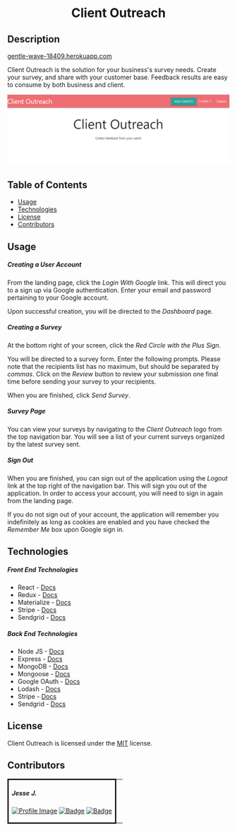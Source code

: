 <h1 align="center">Client Outreach</h1>

## Description

[gentle-wave-18409.herokuapp.com](https://gentle-wave-18409.herokuapp.com/)

Client Outreach is the solution for your business's survey needs. Create your survey, and share with your customer base. Feedback results are easy to consume by both business and client.

![Homepage Screen](./docs/homescreen.png)

## Table of Contents

- [Usage](#Usage)
- [Technologies](#Technologies)
- [License](#License)
- [Contributors](#Contributors)

## Usage

##### Creating a User Account

From the landing page, click the _Login With Google_ link. This will direct you to a sign up via Google authentication. Enter your email and password pertaining to your Google account.

Upon successful creation, you will be directed to the _Dashboard_ page.

##### Creating a Survey

At the bottom right of your screen, click the _Red Circle with the Plus Sign_.

You will be directed to a survey form. Enter the following prompts. Please note that the recipients list has no maximum, but should be separated by _commas_. Click on the _Review_ button to review your submission one final time before sending your survey to your recipients.

When you are finished, click _Send Survey_.

##### Survey Page

You can view your surveys by navigating to the _Client Outreach_ logo from the top navigation bar. You will see a list of your current surveys organized by the latest survey sent.

##### Sign Out

When you are finished, you can sign out of the application using the _Logout_ link at the top right of the navigation bar. This will sign you out of the application. In order to access your account, you will need to sign in again from the landing page.

If you do not sign out of your account, the application will remember you indefinitely as long as cookies are enabled and you have checked the _Remember Me_ box upon Google sign in.

## Technologies

##### Front End Technologies

- React - [Docs](https://reactjs.org/docs/getting-started.html)
- Redux - [Docs](https://redux.js.org/introduction/getting-started)
- Materialize - [Docs](https://materializecss.com/getting-started.html)
- Stripe - [Docs](https://stripe.com/docs/)
- Sendgrid - [Docs](https://sendgrid.com/docs/)

##### Back End Technologies

- Node JS - [Docs](https://nodejs.org/en/docs/)
- Express - [Docs](https://expressjs.com/)
- MongoDB - [Docs](https://docs.mongodb.com/)
- Mongoose - [Docs](https://mongoosejs.com/docs/api.html)
- Google OAuth - [Docs](https://developers.google.com/identity/protocols/oauth2)
- Lodash - [Docs](https://lodash.com/docs/)
- Stripe - [Docs](https://stripe.com/docs/)
- Sendgrid - [Docs](https://sendgrid.com/docs/)

## License

Client Outreach is licensed under the [MIT](https://opensource.org/licenses/MIT) license.

## Contributors

<table>
<tr>
<td style="border: solid">

##### Jesse J.

<a href="https://github.com/JesseJ713">![Profile Image](https://github.com/JesseJ713.png?size=50)</a>
<a href="https://www.linkedin.com/in/jesse-jackson-atx/">![Badge](https://img.shields.io/badge/LinkedIn--3480eb)</a> <a href="https://github.com/JesseJ713">![Badge](https://img.shields.io/badge/Github--40c256)</a>

</td>
<td style="border: none">
